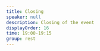 ```yaml
---
title: Closing
speaker: null
description: Closing of the event
displayOrder: 16
time: 19:00-19:15
group: rest
---
```

